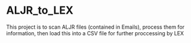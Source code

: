 # ALJR_to_LEX

This project is to scan ALJR files (contained in Emails), process them for information, then load this into a CSV file for further proccessing by LEX
